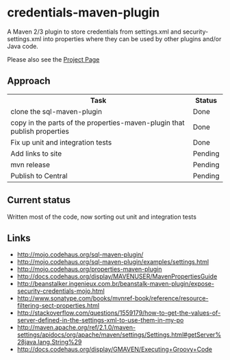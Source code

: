 # credentials-maven-plugin

A Maven 2/3 plugin to store credentials from settings.xml and security-settings.xml into properties where they can be used by other plugins and/or Java code.

Please also see the [Project Page](http://genthaler.github.com/credentials-maven-plugin/)

## Approach

<table>
<tr><th>Task</th> <th>Status</th></tr>
<tr><td>clone the sql-maven-plugin</td><td> Done </td></tr>
<tr><td>copy in the parts of the properties-maven-plugin that publish properties</td><td> Done </td></tr>
<tr><td> Fix up unit and integration tests </td><td> Done </td></tr>
<tr><td> Add links to site </td><td> Pending </td></tr>
<tr><td> mvn release </td><td> Pending </td></tr>
<tr><td> Publish to Central </td><td> Pending </td></tr>
</table>

## Current status

Written most of the code, now sorting out unit and integration tests

## Links

- http://mojo.codehaus.org/sql-maven-plugin/
- http://mojo.codehaus.org/sql-maven-plugin/examples/settings.html
- http://mojo.codehaus.org/properties-maven-plugin
- http://docs.codehaus.org/display/MAVENUSER/MavenPropertiesGuide
- http://beanstalker.ingenieux.com.br/beanstalk-maven-plugin/expose-security-credentials-mojo.html
- http://www.sonatype.com/books/mvnref-book/reference/resource-filtering-sect-properties.html
- http://stackoverflow.com/questions/1559179/how-to-get-the-values-of-server-defined-in-the-settings-xml-to-use-them-in-my-po
- http://maven.apache.org/ref/2.1.0/maven-settings/apidocs/org/apache/maven/settings/Settings.html#getServer%28java.lang.String%29
- http://docs.codehaus.org/display/GMAVEN/Executing+Groovy+Code
